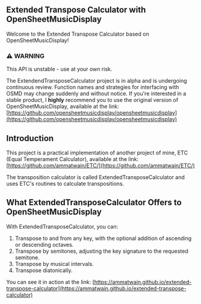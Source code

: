 ## Extended Transpose Calculator with OpenSheetMusicDisplay
Welcome to the Extended Transpose Calculator based on OpenSheetMusicDisplay!

### ⚠️ WARNING

This API is unstable - use at your own risk.

The ExtendendTransposeCalculator project is in alpha and is undergoing continuous review.
Function names and strategies for interfacing with OSMD may change suddenly and without notice.
If you're interested in a stable product, I **highly** recommend you to use the original version of OpenSheetMusicDisplay,
available at the link:
[https://github.com/opensheetmusicdisplay/opensheetmusicdisplay](https://github.com/opensheetmusicdisplay/opensheetmusicdisplay)

## Introduction

This project is a practical implementation of another
project of mine, ETC (Equal Temperament Calculator),
available at the link:
[https://github.com/ammatwain/ETC/](https://github.com/ammatwain/ETC/)

The transposition calculator is called ExtendedTransposeCalculator and uses ETC's routines to calculate transpositions.

## What ExtendedTransposeCalculator Offers to OpenSheetMusicDisplay

With ExtendedTransposeCalculator, you can:
1. Transpose to and from any key, with the optional addition of ascending or descending octaves.
2. Transpose by semitones, adjusting the key signature to the requested semitone.
3. Transpose by musical intervals.
4. Transpose diatonically.

You can see it in action at the link:
[https://ammatwain.github.io/extended-transpose-calculator](https://ammatwain.github.io/extended-transpose-calculator)
